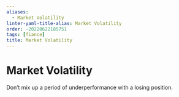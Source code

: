 ```yaml
---
aliases:
  - Market Volatility
linter-yaml-title-alias: Market Volatility
order: -20220622185751
tags: [fiance]
title: Market Volatility
---
```


# Market Volatility

Don’t mix up a period of underperformance with a losing position.